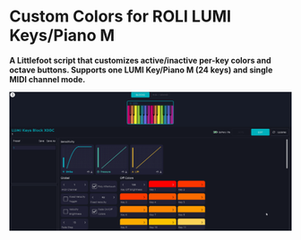 # Custom Colors for ROLI LUMI Keys/Piano M
**A Littlefoot script that customizes active/inactive per-key colors and octave buttons. Supports one LUMI Key/Piano M (24 keys) and single MIDI channel mode.**

![Custom Colors interface in ROLI Dashboard](https://github.com/sollapse/customcolors.littlefoot/blob/main/customcolors1.gif)
